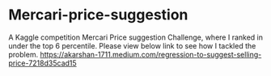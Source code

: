 # Mercari-price-suggestion
A Kaggle competition Mercari Price suggestion Challenge, where I ranked in under the top 6 percentile.
Please view below link to see how I tackled the problem.
https://akarshan-1711.medium.com/regression-to-suggest-selling-price-7218d35cad15
